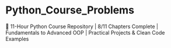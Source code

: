 # Python_Course_Problems
🐍 11-Hour Python Course Repository | 8/11 Chapters Complete | Fundamentals to Advanced OOP | Practical Projects &amp; Clean Code Examples
